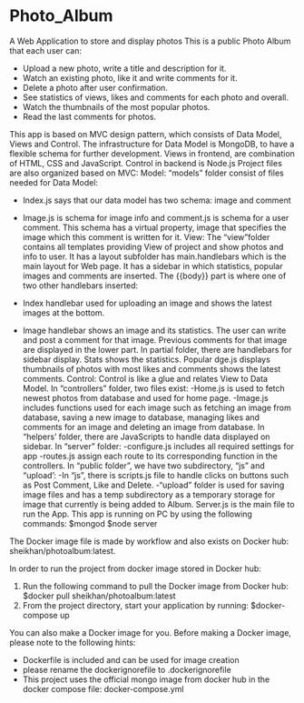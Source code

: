 # Photo_Album
A Web Application to store and display photos
This is a public Photo Album that each user can:
 - Upload a new photo, write a title and description for it.
 - Watch an existing photo, like it and write comments for it. 
 - Delete a photo after user confirmation.
 - See statistics of views, likes and comments for each photo and overall.
 - Watch the thumbnails of the most popular photos.
 - Read the last comments for photos.
 
This app is based on MVC design pattern, which consists of Data Model, Views and Control. The infrastructure for Data Model is MongoDB, to have a flexible schema for further development. Views in frontend, are combination of HTML, CSS and JavaScript. Control in backend is Node.js
Project files are also organized based on MVC:
  Model: “models” folder consist of files needed for Data Model:
- Index.js says that our data model has two schema: image and comment
- Image.js is schema for image info and comment.js is schema for a user comment. This schema has a virtual property, image that specifies the image which this comment is written for it.
View:  The “view”folder contains all templates providing View of project and show photos and info to user. It has a layout subfolder has main.handlebars which is the main layout for Web page. It has a sidebar in which statistics, popular images and comments are inserted. The {{body}} part is where one of two other handlebars inserted:

- Index handlebar used for uploading an image and shows the latest images at the bottom.
- Image handlebar shows an image and its statistics. The user can write and post a comment for that image. Previous comments for that image are displayed in the lower part.
In partial folder, there are handlebars for sidebar display. Stats shows the statistics. Popular dge.js displays thumbnails of photos with most likes and comments shows the latest comments.
Control: Control is like a glue and relates View to Data Model. 
In “controllers” folder, two files exist:
-Home.js is used to fetch newest photos from database and used for home page.
-Image.js includes functions used for each image such as fetching an image from database, saving a new image to database, managing likes and comments for an image and deleting an image from database.
In “helpers’ folder, there are JavaScripts to handle data displayed on sidebar.
In “server” folder:
-configure.js includes all required settings for app
-routes.js assign each route to its corresponding function in the controllers.
In “public folder”, we have two subdirectory, “js” and “upload’:
-In “js”, there is scripts.js file to handle clicks on buttons such as Post Comment, Like and Delete.
-“upload” folder is used for saving image files and has a temp subdirectory as a temporary storage for image that currently is being added to Album.
Server.js is the main file to run the App.
This app is running on PC by using the following commands:
$mongod
$node server

The Docker image file is made by workflow and also exists on Docker hub: sheikhan/photoalbum:latest.

In order to run the project from docker image stored in Docker hub:
1) Run the following command to pull the Docker image from Docker hub: 
	$docker pull sheikhan/photoalbum:latest
2) From the project directory, start your application by running:
  	$docker-compose up
   
You can also make a Docker image for you. Before making a Docker image, please note to the following hints:
- Dockerfile is included and can be used for image creation
- please rename the dockerignorefile to .dockerignorefile
- This project uses the official mongo image from docker hub in the docker compose file: docker-compose.yml


